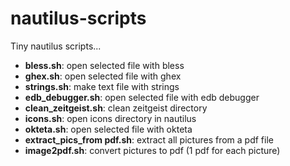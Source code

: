 # nautilus-scripts
Tiny nautilus scripts...

* **bless.sh**: open selected file with bless
* **ghex.sh**: open selected file with ghex
* **strings.sh**: make text file with strings
* **edb_debugger.sh**: open selected file with edb debugger
* **clean_zeitgeist.sh**: clean zeitgeist directory
* **icons.sh**: open icons directory in nautilus
* **okteta.sh**: open selected file with okteta
* **extract_pics_from pdf.sh**: extract all pictures from a pdf file
* **image2pdf.sh**: convert pictures to pdf (1 pdf for each picture)
